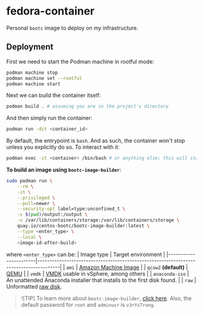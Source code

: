# fedora-container

Personal `bootc` image to deploy on my infrastructure.

## Deployment
First we need to start the Podman machine in rootful mode:
```bash
podman machine stop
podman machine set --rootful
podman machine start
```

Next we can build the container itself:
```bash
podman build . # assuming you are in the project's directory
```

And then simply run the container:
```bash
podman run -dit <container_id>
```
By default, the entrypoint is `bash`. And as such, the container won't stop unless you explicitly do so. To interact with it:
```bash
podman exec -it <container> /bin/bash # or anything else; this will start a shell
```

**To build an image using `bootc-image-builder`**:
```bash
sudo podman run \
    --rm \
    -it \
    --privileged \
    --pull=newer \
    --security-opt label=type:unconfined_t \
    -v $(pwd)/output:/output \
    -v /var/lib/containers/storage:/var/lib/containers/storage \
    quay.io/centos-bootc/bootc-image-builder:latest \
    --type <enter_type> \
    --local \
    <image-id-after-build>
```
where `<enter_type>` can be:
| Image type            | Target environment                                                                    |
|-----------------------|---------------------------------------------------------------------------------------|
| `ami`                 | [Amazon Machine Image](https://docs.aws.amazon.com/AWSEC2/latest/UserGuide/AMIs.html) |
| `qcow2` **(default)** | [QEMU](https://www.qemu.org/)                                                         |
| `vmdk`                | [VMDK](https://en.wikipedia.org/wiki/VMDK) usable in vSphere, among others            |
| `anaconda-iso`        | An unattended Anaconda installer that installs to the first disk found.               |
| `raw`                 | Unformatted [raw disk](https://en.wikipedia.org/wiki/Rawdisk).         

> ![TIP]
> To learn more about `bootc-image-builder`, [click here](https://github.com/osbuild/bootc-image-builder/blob/main/README.md).
> Also, the default password for `root` and `adminusr` is `v3rYsTrong`.